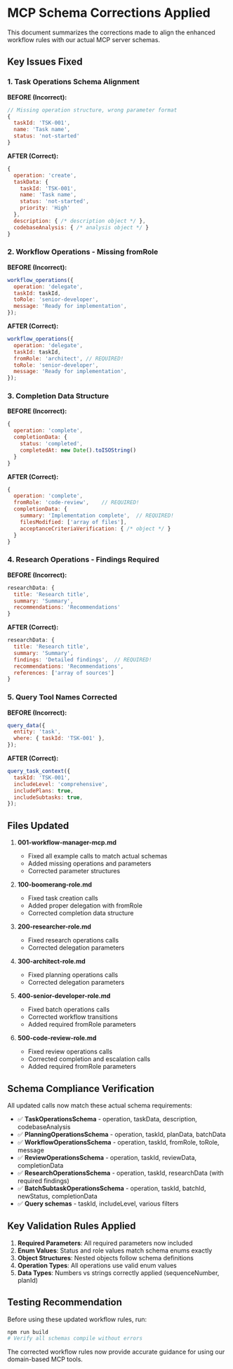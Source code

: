 # MCP Schema Corrections Applied

This document summarizes the corrections made to align the enhanced workflow rules with our actual MCP server schemas.

## Key Issues Fixed

### 1. Task Operations Schema Alignment

**BEFORE (Incorrect):**

```javascript
// Missing operation structure, wrong parameter format
{
  taskId: 'TSK-001',
  name: 'Task name',
  status: 'not-started'
}
```

**AFTER (Correct):**

```javascript
{
  operation: 'create',
  taskData: {
    taskId: 'TSK-001',
    name: 'Task name',
    status: 'not-started',
    priority: 'High'
  },
  description: { /* description object */ },
  codebaseAnalysis: { /* analysis object */ }
}
```

### 2. Workflow Operations - Missing fromRole

**BEFORE (Incorrect):**

```javascript
workflow_operations({
  operation: 'delegate',
  taskId: taskId,
  toRole: 'senior-developer',
  message: 'Ready for implementation',
});
```

**AFTER (Correct):**

```javascript
workflow_operations({
  operation: 'delegate',
  taskId: taskId,
  fromRole: 'architect', // REQUIRED!
  toRole: 'senior-developer',
  message: 'Ready for implementation',
});
```

### 3. Completion Data Structure

**BEFORE (Incorrect):**

```javascript
{
  operation: 'complete',
  completionData: {
    status: 'completed',
    completedAt: new Date().toISOString()
  }
}
```

**AFTER (Correct):**

```javascript
{
  operation: 'complete',
  fromRole: 'code-review',    // REQUIRED!
  completionData: {
    summary: 'Implementation complete',  // REQUIRED!
    filesModified: ['array of files'],
    acceptanceCriteriaVerification: { /* object */ }
  }
}
```

### 4. Research Operations - Findings Required

**BEFORE (Incorrect):**

```javascript
researchData: {
  title: 'Research title',
  summary: 'Summary',
  recommendations: 'Recommendations'
}
```

**AFTER (Correct):**

```javascript
researchData: {
  title: 'Research title',
  summary: 'Summary',
  findings: 'Detailed findings',  // REQUIRED!
  recommendations: 'Recommendations',
  references: ['array of sources']
}
```

### 5. Query Tool Names Corrected

**BEFORE (Incorrect):**

```javascript
query_data({
  entity: 'task',
  where: { taskId: 'TSK-001' },
});
```

**AFTER (Correct):**

```javascript
query_task_context({
  taskId: 'TSK-001',
  includeLevel: 'comprehensive',
  includePlans: true,
  includeSubtasks: true,
});
```

## Files Updated

1. **001-workflow-manager-mcp.md**

   - Fixed all example calls to match actual schemas
   - Added missing operations and parameters
   - Corrected parameter structures

2. **100-boomerang-role.md**

   - Fixed task creation calls
   - Added proper delegation with fromRole
   - Corrected completion data structure

3. **200-researcher-role.md**

   - Fixed research operations calls
   - Corrected delegation parameters

4. **300-architect-role.md**

   - Fixed planning operations calls
   - Corrected delegation parameters

5. **400-senior-developer-role.md**

   - Fixed batch operations calls
   - Corrected workflow transitions
   - Added required fromRole parameters

6. **500-code-review-role.md**
   - Fixed review operations calls
   - Corrected completion and escalation calls
   - Added required fromRole parameters

## Schema Compliance Verification

All updated calls now match these actual schema requirements:

- ✅ **TaskOperationsSchema** - operation, taskData, description, codebaseAnalysis
- ✅ **PlanningOperationsSchema** - operation, taskId, planData, batchData
- ✅ **WorkflowOperationsSchema** - operation, taskId, fromRole, toRole, message
- ✅ **ReviewOperationsSchema** - operation, taskId, reviewData, completionData
- ✅ **ResearchOperationsSchema** - operation, taskId, researchData (with required findings)
- ✅ **BatchSubtaskOperationsSchema** - operation, taskId, batchId, newStatus, completionData
- ✅ **Query schemas** - taskId, includeLevel, various filters

## Key Validation Rules Applied

1. **Required Parameters**: All required parameters now included
2. **Enum Values**: Status and role values match schema enums exactly
3. **Object Structures**: Nested objects follow schema definitions
4. **Operation Types**: All operations use valid enum values
5. **Data Types**: Numbers vs strings correctly applied (sequenceNumber, planId)

## Testing Recommendation

Before using these updated workflow rules, run:

```bash
npm run build
# Verify all schemas compile without errors
```

The corrected workflow rules now provide accurate guidance for using our domain-based MCP tools.
